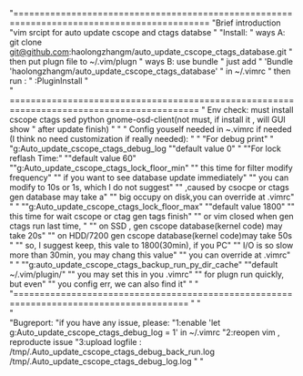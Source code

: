 "===========================================================================================
"Brief introduction
"vim srcipt for auto update cscope and ctags databse
"
"Install:
"        ways A: git clone git@github.com:haolongzhangm/auto_update_cscope_ctags_database.git 
"                then put plugn file to ~/.vim/plugn
"        ways B: use bundle
"                just add 
"                        'Bundle 'haolongzhangm/auto_update_cscope_ctags_database'
"                     in ~/.vimrc
"                     then run :
"                        :PluginInstall
"                        
" ==========================================================================================
" Env check: must install  cscope  ctags  sed  python  gnome-osd-client(not must, if install it , will GUI show
" after update finish)
" 
" 
" Config youself needed in ~.vimrc if needed (I think no need customization if really needed):
" 
" "For debug print"
" "g:Auto_update_cscope_ctags_debug_log
""default value 0"
"
""For lock reflash Time:"
""default value 60"
""g:Auto_update_cscope_ctags_lock_floor_min"
""                   this time for filter modify frequency"
""                   if you want to see database update immediately"
""                   you can modify to 10s or 1s, which I do not suggest"
""                   ,caused by csocpe or ctags gen database may take a"
""                   big occupy on disk,you can override at .vimrc"
"
"
""g:Auto_update_cscope_ctags_lock_floor_max"
""default value 1800"
""                   this time for wait cscope or ctag gen tags finish"
""                   or vim closed when gen ctags run last time, "
""                   on SSD , gen cscope database(kernel code) may take 20s"
""                   on HDD/7200 gen cscope database(kernel code)may take 50s "
""                   so, I suggest keep, this vale to 1800(30min), if you PC"
""                   I/O is so slow more than 30min, you may chang this value"
""                   you can override at .vimrc"
"
"
""g:auto_update_cscope_ctags_backup_run_py_dir_cache"
""default ~/.vim/plugin/"
""                   you may set this in you .vimrc"
""                   for plugn run quickly, but even"
""                   you config err, we can also find it"
"
"
"=======================================================================================
" 
"        
"        
"Bugreport:
"if you have any issue, please:
"1:enable  'let g:Auto_update_cscope_ctags_debug_log = 1' in ~/.vimrc
"2:reopen vim , reproducte issue
"3:upload logfile : /tmp/.Auto_update_cscope_ctags_debug_back_run.log /tmp/.Auto_update_cscope_ctags_debug_log.log
"
"
